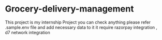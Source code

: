 # Grocery-delivery-management
This project is my internship Project you can check  anything 
please refer .sample.env file and add necessary data to it 
it require razorpay integration , d7 network integration 
